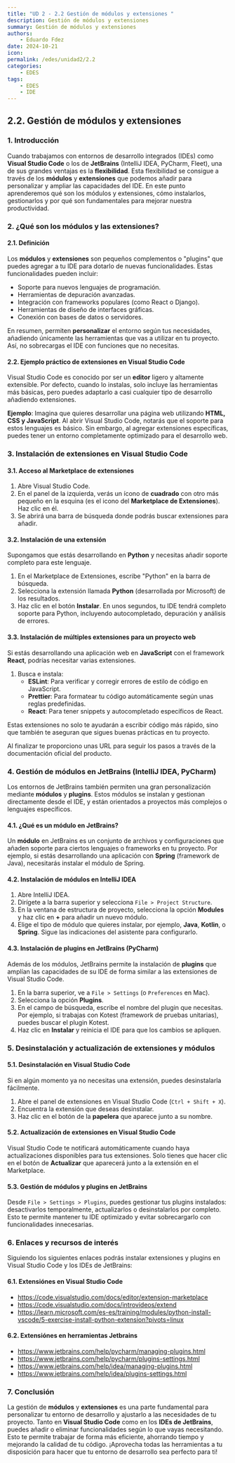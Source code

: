 ```yaml
---
title: "UD 2 - 2.2 Gestión de módulos y extensiones "
description: Gestión de módulos y extensiones
summary: Gestión de módulos y extensiones
authors:
    - Eduardo Fdez
date: 2024-10-21
icon:   
permalink: /edes/unidad2/2.2
categories:
    - EDES
tags:
    - EDES
    - IDE
---
```


## 2.2. Gestión de módulos y extensiones


### 1. Introducción

Cuando trabajamos con entornos de desarrollo integrados (IDEs) como **Visual Studio Code** o los de **JetBrains** (IntelliJ IDEA, PyCharm, Fleet), una de sus grandes ventajas es la **flexibilidad**. Esta flexibilidad se consigue a través de los **módulos** y **extensiones** que podemos añadir para personalizar y ampliar las capacidades del IDE. En este punto aprenderemos qué son los módulos y extensiones, cómo instalarlos, gestionarlos y por qué son fundamentales para mejorar nuestra productividad.

### 2. ¿Qué son los módulos y las extensiones?

#### 2.1. Definición

Los **módulos** y **extensiones** son pequeños complementos o "plugins" que puedes agregar a tu IDE para dotarlo de nuevas funcionalidades. Estas funcionalidades pueden incluir:

- Soporte para nuevos lenguajes de programación.   
- Herramientas de depuración avanzadas.   
- Integración con frameworks populares (como React o Django).   
- Herramientas de diseño de interfaces gráficas.   
- Conexión con bases de datos o servidores.   

En resumen, permiten **personalizar** el entorno según tus necesidades, añadiendo únicamente las herramientas que vas a utilizar en tu proyecto. Así, no sobrecargas el IDE con funciones que no necesitas.   

#### 2.2. Ejemplo práctico de extensiones en Visual Studio Code

Visual Studio Code es conocido por ser un **editor** ligero y altamente extensible. Por defecto, cuando lo instalas, solo incluye las herramientas más básicas, pero puedes adaptarlo a casi cualquier tipo de desarrollo añadiendo extensiones.    

**Ejemplo**: Imagina que quieres desarrollar una página web utilizando **HTML, CSS y JavaScript**. Al abrir Visual Studio Code, notarás que el soporte para estos lenguajes es básico. Sin embargo, al agregar extensiones específicas, puedes tener un entorno completamente optimizado para el desarrollo web.   

### 3. Instalación de extensiones en Visual Studio Code

#### 3.1. Acceso al Marketplace de extensiones

1. Abre Visual Studio Code.   
2. En el panel de la izquierda, verás un ícono de **cuadrado** con otro más pequeño en la esquina (es el icono del **Marketplace de Extensiones**). Haz clic en él.   
3. Se abrirá una barra de búsqueda donde podrás buscar extensiones para añadir.   

#### 3.2. Instalación de una extensión

Supongamos que estás desarrollando en **Python** y necesitas añadir soporte completo para este lenguaje.

1. En el Marketplace de Extensiones, escribe "Python" en la barra de búsqueda.    
2. Selecciona la extensión llamada **Python** (desarrollada por Microsoft) de los resultados.   
3. Haz clic en el botón **Instalar**. En unos segundos, tu IDE tendrá completo soporte para Python, incluyendo autocompletado, depuración y análisis de errores.   

#### 3.3. Instalación de múltiples extensiones para un proyecto web

Si estás desarrollando una aplicación web en **JavaScript** con el framework **React**, podrías necesitar varias extensiones.

1. Busca e instala:
    - **ESLint**: Para verificar y corregir errores de estilo de código en JavaScript.   
    - **Prettier**: Para formatear tu código automáticamente según unas reglas predefinidas.   
    - **React**: Para tener snippets y autocompletado específicos de React.   

Estas extensiones no solo te ayudarán a escribir código más rápido, sino que también te aseguran que sigues buenas prácticas en tu proyecto.   

Al finalizar te proporciono unas URL para seguir los pasos a través de la documentación oficial del producto.   

### 4. Gestión de módulos en JetBrains (IntelliJ IDEA, PyCharm)

Los entornos de JetBrains también permiten una gran personalización mediante **módulos** y **plugins**. Estos módulos se instalan y gestionan directamente desde el IDE, y están orientados a proyectos más complejos o lenguajes específicos.   

#### 4.1. ¿Qué es un módulo en JetBrains?

Un **módulo** en JetBrains es un conjunto de archivos y configuraciones que añaden soporte para ciertos lenguajes o frameworks en tu proyecto. Por ejemplo, si estás desarrollando una aplicación con **Spring** (framework de Java), necesitarás instalar el módulo de Spring.   

#### 4.2. Instalación de módulos en IntelliJ IDEA

1. Abre IntelliJ IDEA.   
2. Dirígete a la barra superior y selecciona `File > Project Structure`.   
3. En la ventana de estructura de proyecto, selecciona la opción **Modules** y haz clic en **+** para añadir un nuevo módulo.   
4. Elige el tipo de módulo que quieres instalar, por ejemplo, **Java**, **Kotlin**, o **Spring**. Sigue las indicaciones del asistente para configurarlo.    
  
#### 4.3. Instalación de plugins en JetBrains (PyCharm)

Además de los módulos, JetBrains permite la instalación de **plugins** que amplían las capacidades de su IDE de forma similar a las extensiones de Visual Studio Code.

1. En la barra superior, ve a `File > Settings` (o `Preferences` en Mac).   
2. Selecciona la opción **Plugins**.   
3. En el campo de búsqueda, escribe el nombre del plugin que necesitas. Por ejemplo, si trabajas con Kotest (framework de pruebas unitarias), puedes buscar el plugin Kotest.   
4. Haz clic en **Instalar** y reinicia el IDE para que los cambios se apliquen.   

### 5. Desinstalación y actualización de extensiones y módulos

#### 5.1. Desinstalación en Visual Studio Code

Si en algún momento ya no necesitas una extensión, puedes desinstalarla fácilmente.   

1. Abre el panel de extensiones en Visual Studio Code (`Ctrl + Shift + X`).   
2. Encuentra la extensión que deseas desinstalar.   
3. Haz clic en el botón de la **papelera** que aparece junto a su nombre.   

#### 5.2. Actualización de extensiones en Visual Studio Code

Visual Studio Code te notificará automáticamente cuando haya actualizaciones disponibles para tus extensiones. Solo tienes que hacer clic en el botón de **Actualizar** que aparecerá junto a la extensión en el Marketplace.   

#### 5.3. Gestión de módulos y plugins en JetBrains

Desde `File > Settings > Plugins`, puedes gestionar tus plugins instalados: desactivarlos temporalmente, actualizarlos o desinstalarlos por completo. Esto te permite mantener tu IDE optimizado y evitar sobrecargarlo con funcionalidades innecesarias.   

### 6. Enlaces y recursos de interés
Siguiendo los siguientes enlaces podrás instalar extensiones y plugins en Visual Studio Code y los IDEs de JetBrains:   


#### 6.1. Extensiónes en Visual Studio Code

- https://code.visualstudio.com/docs/editor/extension-marketplace
- https://code.visualstudio.com/docs/introvideos/extend
- https://learn.microsoft.com/es-es/training/modules/python-install-vscode/5-exercise-install-python-extension?pivots=linux

#### 6.2. Extensiónes en herramientas Jetbrains

- https://www.jetbrains.com/help/pycharm/managing-plugins.html
- https://www.jetbrains.com/help/pycharm/plugins-settings.html
- https://www.jetbrains.com/help/idea/managing-plugins.html
- https://www.jetbrains.com/help/idea/plugins-settings.html


### 7. Conclusión

La gestión de **módulos** y **extensiones** es una parte fundamental para personalizar tu entorno de desarrollo y ajustarlo a las necesidades de tu proyecto. Tanto en **Visual Studio Code** como en los **IDEs de JetBrains**, puedes añadir o eliminar funcionalidades según lo que vayas necesitando. Esto te permite trabajar de forma más eficiente, ahorrando tiempo y mejorando la calidad de tu código. ¡Aprovecha todas las herramientas a tu disposición para hacer que tu entorno de desarrollo sea perfecto para ti!